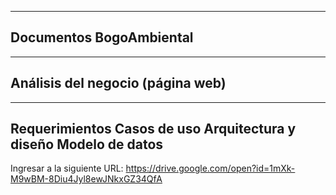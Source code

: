 ------------------------------
Documentos BogoAmbiental
------------------------------
------------------------------
Análisis del negocio (página web)
------------------------------

------------------------------
Requerimientos
Casos de uso
Arquitectura y diseño
Modelo de datos
------------------------------
Ingresar a la siguiente URL:
https://drive.google.com/open?id=1mXk-M9wBM-8Diu4Jyl8ewJNkxGZ34QfA
